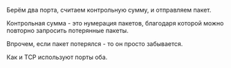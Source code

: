 Берём два порта, считаем контрольную сумму, и отправляем пакет.

Контрольная сумма - это нумерация пакетов, благодаря которой можно повторно запросить потерянные пакеты.

Впрочем, если пакет потерялся - то он просто забывается.

Как и TCP используют порты оба.